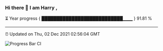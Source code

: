 ### Hi there 👋 I am Harry , 

⏳ Year progress { ███████████████████████████▁▁▁ } 91.81 %

---

⏰ Updated on Thu, 02 Dec 2021 02:56:04 GMT

![Progress Bar CI](https://github.com/duykhang68/duykhang68/workflows/Progress%20Bar%20CI/badge.svg)
